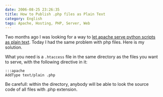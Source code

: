 ```yaml
---
date: 2006-08-25 23:26:35
title: How to Publish .php files as Plain Text
category: English
tags: Apache, Hosting, PHP, Server, Web
---
```


Two months ago I was looking for a way to [let apache serve python scripts as plain text](http://kevin.deldycke.com/2006/05/how-to-localy-disable-python-cgi/). Today I had the same problem with php files. Here is my solution.

What you need is a `.htaccess` file in the same directory as the files you want to serve, with the following directive in it:

    :::apache
    AddType text/plain .php

Be carefull: within the directory, anybody will be able to look the source code of all files with .php extension.
